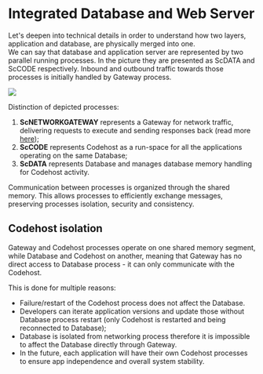 # Integrated Database and Web Server

Let's deepen into technical details in order to understand how two layers, application and database, are physically merged into one.  
We can say that database and application server are represented by two parallel running processes. In the picture they are presented as ScDATA and ScCODE respectively. Inbound and outbound traffic towards those processes is initially handled by Gateway process.

![](http://starcounter.io/wp-content/uploads/2016/06/web-DB-explanation.gif)

Distinction of depicted processes:

1. **ScNETWORKGATEWAY** represents a Gateway for network traffic, delivering requests to execute and sending responses back \(read more [here](../guides/network/network-gateway.md)\);
2. **ScCODE** represents Codehost as a run-space for all the applications operating on the same Database;
3. **ScDATA** represents Database and manages database memory handling for Codehost activity.

Communication between processes is organized through the shared memory. This allows processes to efficiently exchange messages, preserving processes isolation, security and consistency.

## Codehost isolation

Gateway and Codehost processes operate on one shared memory segment, while Database and Codehost on another, meaning that Gateway has no direct access to Database process - it can only communicate with the Codehost.

This is done for multiple reasons:

* Failure/restart of the Codehost process does not affect the Database.
* Developers can iterate application versions and update those without Database process restart \(only Codehost is restarted and being reconnected to Database\);
* Database is isolated from networking process therefore it is impossible to affect the Database directly through Gateway.
* In the future, each application will have their own Codehost processes to ensure app independence and overall system stability.

